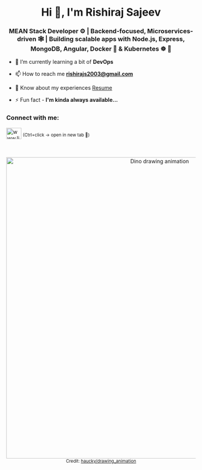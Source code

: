 <h1 align="center">Hi 👋, I'm Rishiraj Sajeev</h1>
<h3 align="center">MEAN Stack Developer ⚙️ | Backend-focused, Microservices-driven 🕸️ | Building scalable apps with Node.js, Express, MongoDB, Angular, Docker 🐳 & Kubernetes ☸️ 🚀</h3>

- 🌱 I’m currently learning a bit of **DevOps**

- 📫 How to reach me **rishirajs2003@gmail.com**

- 📄 Know about my experiences [Resume](https://drive.google.com/file/d/1ZjQ7u7ZXI10wO6AfUQ206jF167XVt7O_/view)

- ⚡ Fun fact - **I'm kinda always available...**

<h3 align="left">Connect with me:</h3>
<a href="https://www.linkedin.com/in/rishiraj-sajeev-a11b20269" target="_blank"><img align="center" src="https://raw.githubusercontent.com/rahuldkjain/github-profile-readme-generator/master/src/images/icons/Social/linked-in-alt.svg" alt="www.linkedin.com/in/rishiraj-sajeev-a11b20269" height="30" width="40" /></a>
<sub>(Ctrl+click -> open in new tab 🔗)</sub>
<br><br><br>

<p align="center">
  <img src="https://raw.githubusercontent.com/haucky/img/master/drawing_animation/art_dino2.gif" alt="Dino drawing animation" width="800" padding="20"/>
  <br>
  <sub>Credit: <a href="https://github.com/haucky/drawing_animation">haucky/drawing_animation</a></sub>
</p>
